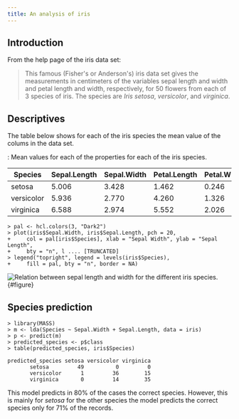 ```yaml
---
title: An analysis of iris
---
```


Introduction
------------

From the help page of the iris data set:

> This famous (Fisher's or Anderson's) iris data set gives the
> measurements in centimeters of the variables sepal length and width
> and petal length and width, respectively, for 50 flowers from each of
> 3 species of iris. The species are *Iris setosa*, *versicolor*, and
> *virginica*.

Descriptives
------------

The table below shows for each of the iris species the mean value of the
colums in the data set.

: Mean values for each of the properties for each of the iris species.

|Species   |Sepal.Length|Sepal.Width|Petal.Length|Petal.Width|
|----------|------------|-----------|------------|-----------|
|setosa    |5.006       |3.428      |1.462       |0.246      |
|versicolor|5.936       |2.770      |4.260       |1.326      |
|virginica |6.588       |2.974      |5.552       |2.026      |

```
> pal <- hcl.colors(3, "Dark2")
> plot(iris$Sepal.Width, iris$Sepal.Length, pch = 20, 
+     col = pal[iris$Species], xlab = "Sepal Width", ylab = "Sepal Length", 
+     bty = "n", l .... [TRUNCATED] 
> legend("topright", legend = levels(iris$Species), 
+     fill = pal, bty = "n", border = NA)
```

![Relation between sepal length and width for the different iris species.](./figures/iris.png){#figure}

Species prediction
------------------

``` {.R}
> library(MASS)
> m <- lda(Species ~ Sepal.Width + Sepal.Length, data = iris)
> p <- predict(m)
> predicted_species <- p$class
> table(predicted_species, iris$Species)
                 
predicted_species setosa versicolor virginica
       setosa         49          0         0
       versicolor      1         36        15
       virginica       0         14        35
```

This model predicts in 80% of the cases the correct species. However,
this is mainly for *setosa* for the other species the model predicts the
correct species only for 71% of the records.
